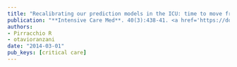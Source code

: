 ```yaml
---
title: "Recalibrating our prediction models in the ICU: time to move from the abacus to the computer"
publication: "**Intensive Care Med**. 40(3):438-41. <a href='https://doi.org/10.1007/s00134-014-3231-x' target='_blank' rel='noopener noreferrer'>10.1007/s00134-014-3231-x</a>"
authors:
- Pirracchio R
- otavioranzani
date: "2014-03-01"
pub_keys: [critical care]
---
```

